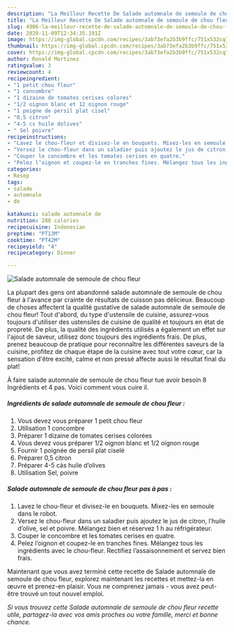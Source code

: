 ```yaml
---
description: "La Meilleur Recette De Salade automnale de semoule de chou fleur"
title: "La Meilleur Recette De Salade automnale de semoule de chou fleur"
slug: 4906-la-meilleur-recette-de-salade-automnale-de-semoule-de-chou-fleur
date: 2020-11-09T12:34:35.191Z
image: https://img-global.cpcdn.com/recipes/3ab73efa2b3b9ffc/751x532cq70/salade-automnale-de-semoule-de-chou-fleur-photo-principale-de-la-recette.jpg
thumbnail: https://img-global.cpcdn.com/recipes/3ab73efa2b3b9ffc/751x532cq70/salade-automnale-de-semoule-de-chou-fleur-photo-principale-de-la-recette.jpg
cover: https://img-global.cpcdn.com/recipes/3ab73efa2b3b9ffc/751x532cq70/salade-automnale-de-semoule-de-chou-fleur-photo-principale-de-la-recette.jpg
author: Ronald Martinez
ratingvalue: 3
reviewcount: 4
recipeingredient:
- "1 petit chou fleur"
- "1 concombre"
- "1 dizaine de tomates cerises colores"
- "1/2 oignon blanc et 12 oignon rouge"
- "1 poigne de persil plat cisel"
- "0,5 citron"
- "4-5 cs huile dolives"
- " Sel poivre"
recipeinstructions:
- "Lavez le chou-fleur et divisez-le en bouquets. Mixez-les en semoule dans le robot."
- "Versez le chou-fleur dans un saladier puis ajoutez le jus de citron, l’huile d’olive, sel et poivre. Mélangez bien et réservez 1 h au réfrigérateur."
- "Couper le concombre et les tomates cerises en quatre."
- "Pelez l’oignon et coupez-le en tranches fines. Mélangez tous les ingrédients avec le chou-fleur. Rectifiez l’assaisonnement et servez bien frais."
categories:
- Resep
tags:
- salade
- automnale
- de

katakunci: salade automnale de 
nutrition: 288 calories
recipecuisine: Indonesian
preptime: "PT13M"
cooktime: "PT42M"
recipeyield: "4"
recipecategory: Dinner

---
```



![Salade automnale de semoule de chou fleur](https://img-global.cpcdn.com/recipes/3ab73efa2b3b9ffc/751x532cq70/salade-automnale-de-semoule-de-chou-fleur-photo-principale-de-la-recette.jpg)

La plupart des gens ont abandonné salade automnale de semoule de chou fleur à l'avance par crainte de résultats de cuisson pas délicieux. Beaucoup de choses affectent la qualité gustative de salade automnale de semoule de chou fleur! Tout d'abord, du type d'ustensile de cuisine, assurez-vous toujours d'utiliser des ustensiles de cuisine de qualité et toujours en état de propreté. De plus, la qualité des ingrédients utilisés a également un effet sur l'ajout de saveur, utilisez donc toujours des ingrédients frais. De plus, prenez beaucoup de pratique pour reconnaître les différentes saveurs de la cuisine, profitez de chaque étape de la cuisine avec tout votre cœur, car la sensation d'être excité, calme et non pressé affecte aussi le résultat final du plat!

<!--inarticleads1-->

À faire salade automnale de semoule de chou fleur tue avoir besoin 8 Ingrédients et 4 pas. Voici comment vous cuire il.

##### Ingrédients de salade automnale de semoule de chou fleur :

1. Vous devez vous préparer 1 petit chou fleur
1. Utilisation 1 concombre
1. Préparer 1 dizaine de tomates cerises colorées
1. Vous devez vous préparer 1/2 oignon blanc et 1/2 oignon rouge
1. Fournir 1 poignée de persil plat ciselé
1. Préparer 0,5 citron
1. Préparer 4-5 càs huile d’olives
1. Utilisation  Sel, poivre




<!--inarticleads2-->

##### Salade automnale de semoule de chou fleur pas à pas :

1. Lavez le chou-fleur et divisez-le en bouquets. Mixez-les en semoule dans le robot.
1. Versez le chou-fleur dans un saladier puis ajoutez le jus de citron, l’huile d’olive, sel et poivre. Mélangez bien et réservez 1 h au réfrigérateur.
1. Couper le concombre et les tomates cerises en quatre.
1. Pelez l’oignon et coupez-le en tranches fines. Mélangez tous les ingrédients avec le chou-fleur. Rectifiez l’assaisonnement et servez bien frais.




<!--inarticleads1-->

<p>
Maintenant que vous avez terminé cette recette de Salade automnale de semoule de chou fleur, explorez maintenant les recettes et mettez-la en œuvre et prenez-en plaisir. Vous ne comprenez jamais - vous avez peut-être trouvé un tout nouvel emploi.
</p>

<p>
<i>Si vous trouvez cette Salade automnale de semoule de chou fleur recette utile, partagez-la avec vos amis proches ou votre famille, merci et bonne chance.</i>
</p>
